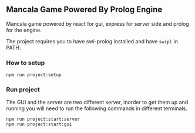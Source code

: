 ## Mancala Game Powered By Prolog Engine

Mancala game powered by react for gui, express for server side and prolog for the engine.

The project requires you to have swi-prolog installed and have `swipl` in PATH.

### How to setup

```shell
npm run project:setup
```

### Run project

The GUI and the server are two different server, inorder to get them up and running you will need to run the following commands in different terminals.

```shell
npm run project:start:server
npm run project:start:gui
```